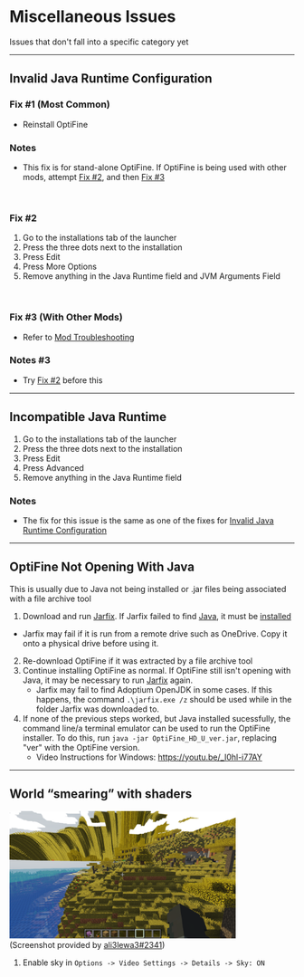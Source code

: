 # Miscellaneous Issues 
Issues that don't fall into a specific category yet

<hr>

## Invalid Java Runtime Configuration
### Fix #1 (Most Common)
- Reinstall OptiFine

### Notes
- This fix is for stand-alone OptiFine. If OptiFine is being used with other mods, attempt [Fix #2](#fix-2), and then [Fix #3](#fix-3)

<br>

### Fix #2
1. Go to the installations tab of the launcher
2. Press the three dots next to the installation 
3. Press Edit
4. Press More Options
5. Remove anything in the Java Runtime field and JVM Arguments Field

<br>

### Fix #3 (With Other Mods)
- Refer to [Mod Troubleshooting](/UseAsAMod.md#Troubleshooting)

### Notes #3
- Try [Fix #2](#fix-2) before this

<hr>

## Incompatible Java Runtime
1. Go to the installations tab of the launcher
2. Press the three dots next to the installation 
3. Press Edit
4. Press Advanced
5. Remove anything in the Java Runtime field

### Notes 
- The fix for this issue is the same as one of the fixes for [Invalid Java Runtime Configuration](#Invalid-Java-Runtime-Configuration)

<hr>

## OptiFine Not Opening With Java
This is usually due to Java not being installed or .jar files being associated with a file archive tool
1. Download and run [Jarfix](https://johann.loefflmann.net/downloads/jarfix.exe). If Jarfix failed to find [Java](https://adoptium.net/?variant=openjdk17&jvmVariant=hotspot), it must be [installed](https://adoptium.net/?variant=openjdk17&jvmVariant=hotspot)
- Jarfix may fail if it is run from a remote drive such as OneDrive. Copy it onto a physical drive before using it. 
2. Re-download OptiFine if it was extracted by a file archive tool
3. Continue installing OptiFine as normal. If OptiFine still isn't opening with Java, it may be necessary to run [Jarfix](https://johann.loefflmann.net/downloads/jarfix.exe) again. 
	- Jarfix may fail to find Adoptium OpenJDK in some cases. If this happens, the command `.\jarfix.exe /z` should be used while in the folder Jarfix was downloaded to.
4. If none of the previous steps worked, but Java installed sucessfully, the command line/a terminal emulator can be used to run the OptiFine installer. To do this, run `java -jar OptiFine_HD_U_ver.jar`, replacing "ver" with the OptiFine version. 
	- Video Instructions for Windows: https://youtu.be/_I0hl-i77AY

<hr>

## World “smearing” with shaders 
<img src="/images/Smearing.png" alt="World Smearing Screenshot" width="400"> <br>
(Screenshot provided by [ali3lewa3#2341](http://discordapp.com/users/356738342609747969))
1. Enable sky in `Options -> Video Settings -> Details -> Sky: ON`
